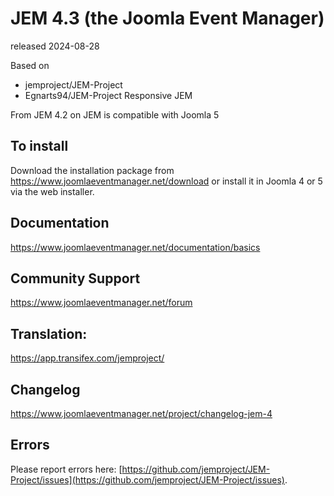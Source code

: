 # JEM 4.3 (the Joomla Event Manager)
released 2024-08-28

Based on
- jemproject/JEM-Project
- Egnarts94/JEM-Project Responsive JEM

From JEM 4.2 on JEM is compatible with Joomla 5

## To install
Download the installation package from https://www.joomlaeventmanager.net/download or install it in Joomla 4 or 5 via the web installer.

## Documentation
https://www.joomlaeventmanager.net/documentation/basics

## Community Support
https://www.joomlaeventmanager.net/forum

## Translation:
https://app.transifex.com/jemproject/

## Changelog
https://www.joomlaeventmanager.net/project/changelog-jem-4

## Errors
Please report errors here: [https://github.com/jemproject/JEM-Project/issues](https://github.com/jemproject/JEM-Project/issues).

